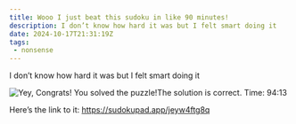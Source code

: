 ```yaml
---
title: Wooo I just beat this sudoku in like 90 minutes! 
description: I don’t know how hard it was but I felt smart doing it
date: 2024-10-17T21:31:19Z
tags:
 - nonsense
---
```


I don’t know how hard it was but I felt smart doing it

![Yey, Congrats! You solved the puzzle!The solution is correct. Time: 94:13 ](https://cdn.ewie.online/SCR-20241017-ommx.png)

Here’s the link to it: <https://sudokupad.app/jeyw4ftg8q>